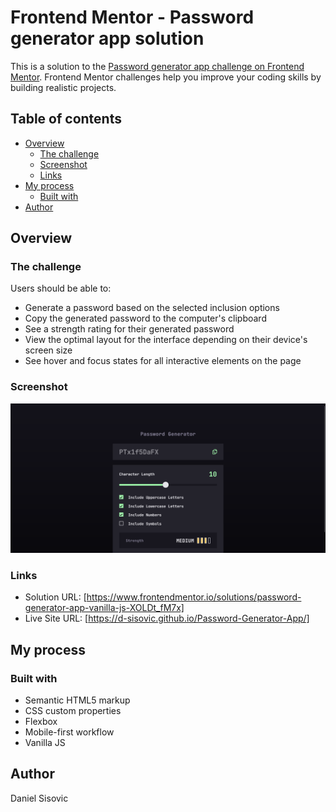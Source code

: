 # Frontend Mentor - Password generator app solution

This is a solution to the [Password generator app challenge on Frontend Mentor](https://www.frontendmentor.io/challenges/password-generator-app-Mr8CLycqjh). Frontend Mentor challenges help you improve your coding skills by building realistic projects. 

## Table of contents

- [Overview](#overview)
  - [The challenge](#the-challenge)
  - [Screenshot](#screenshot)
  - [Links](#links)
- [My process](#my-process)
  - [Built with](#built-with)
- [Author](#author)

## Overview

### The challenge

Users should be able to:

- Generate a password based on the selected inclusion options
- Copy the generated password to the computer's clipboard
- See a strength rating for their generated password
- View the optimal layout for the interface depending on their device's screen size
- See hover and focus states for all interactive elements on the page

### Screenshot

![](./screenshot.png)

### Links

- Solution URL: [https://www.frontendmentor.io/solutions/password-generator-app-vanilla-js-XOLDt_fM7x]
- Live Site URL: [https://d-sisovic.github.io/Password-Generator-App/]

## My process

### Built with

- Semantic HTML5 markup
- CSS custom properties
- Flexbox
- Mobile-first workflow
- Vanilla JS

## Author

Daniel Sisovic